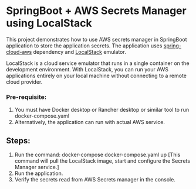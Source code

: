 # SpringBoot + AWS Secrets Manager using LocalStack

This project demonstrates how to use AWS secrets manager in SpringBoot application to store the application secrets. The application uses <a href="https://docs.awspring.io/spring-cloud-aws/docs/3.3.0-M1/reference/html/index.html">spring-cloud-aws</a> dependency and <a href="https://docs.localstack.cloud/overview/">LocalStack</a> emulator.

LocalStack is a cloud service emulator that runs in a single container on the development environment. With LocalStack, you can run your AWS applications entirely on your local machine without connecting to a remote cloud provider.

### Pre-requisite:
1. You must have Docker desktop or Rancher desktop or similar tool to run docker-compose.yaml 
2. Alternatively, the application can run with actual AWS service.


## Steps:
1. Run the command: docker-compose docker-compose.yaml up [This command will pull the LocalStack image, start and configure the Secrets Manager service.]
2. Run the application.
3. Verify the secrets read from AWS Secrets manager in the console.
